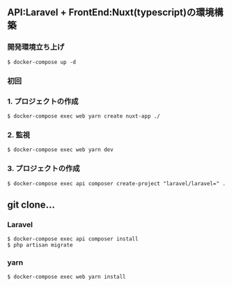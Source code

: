 ## API:Laravel + FrontEnd:Nuxt(typescript)の環境構築

### 開発環境立ち上げ
```
$ docker-compose up -d
```

### 初回

### 1. プロジェクトの作成
```
$ docker-compose exec web yarn create nuxt-app ./
```

### 2. 監視
```
$ docker-compose exec web yarn dev
```

### 3. プロジェクトの作成
```
$ docker-compose exec api composer create-project "laravel/laravel=" .
```



## git clone...


### Laravel

```
$ docker-compose exec api composer install
$ php artisan migrate
```

### yarn

```
$ docker-compose exec web yarn install 
```
